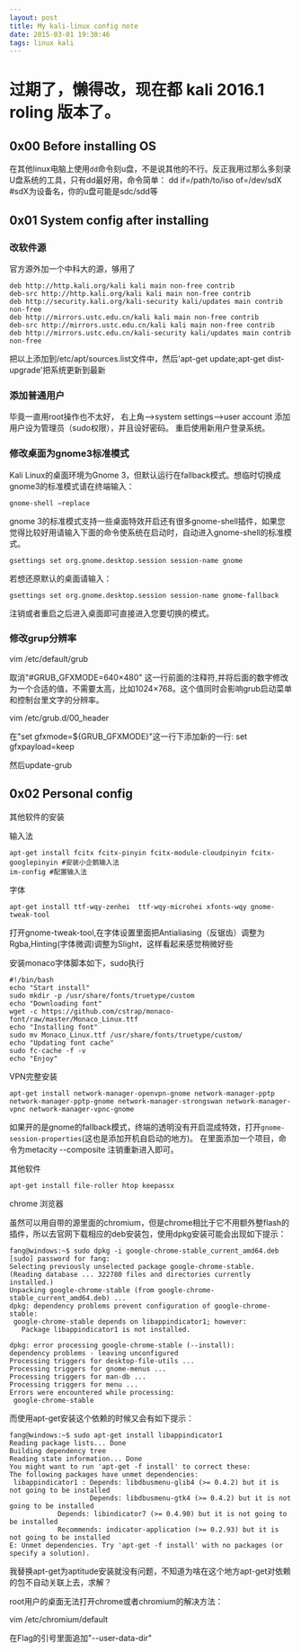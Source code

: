 ```yaml
---
layout: post
title: My kali-linux config note
date: 2015-03-01 19:30:46
tags: linux kali 
---
```


过期了，懒得改，现在都 kali 2016.1 roling 版本了。
===

## 0x00 Before installing OS

在其他linux电脑上使用`dd`命令刻u盘，不是说其他的不行。反正我用过那么多刻录U盘系统的工具，只有dd最好用，命令简单：
	dd if=/path/to/iso of=/dev/sdX #sdX为设备名，你的u盘可能是sdc/sdd等

## 0x01 System config after installing

### 改软件源

官方源外加一个中科大的源，够用了

	deb http://http.kali.org/kali kali main non-free contrib
	deb-src http://http.kali.org/kali kali main non-free contrib
	deb http://security.kali.org/kali-security kali/updates main contrib non-free
	deb http://mirrors.ustc.edu.cn/kali kali main non-free contrib
	deb-src http://mirrors.ustc.edu.cn/kali kali main non-free contrib
	deb http://mirrors.ustc.edu.cn/kali-security kali/updates main contrib non-free

把以上添加到/etc/apt/sources.list文件中，然后'apt-get update;apt-get dist-upgrade'把系统更新到最新

### 添加普通用户

毕竟一直用root操作也不太好，
右上角-->system settings-->user account 
添加用户设为管理员（sudo权限），并且设好密码。
重启使用新用户登录系统。

### 修改桌面为gnome3标准模式

Kali Linux的桌面环境为Gnome 3，但默认运行在fallback模式。想临时切换成gnome3的标准模式请在终端输入：

	gnome-shell –replace

gnome 3的标准模式支持一些桌面特效开启还有很多gnome-shell插件，如果您觉得比较好用请输入下面的命令使系统在启动时，自动进入gnome-shell的标准模式。

	gsettings set org.gnome.desktop.session session-name gnome

若想还原默认的桌面请输入：

	gsettings set org.gnome.desktop.session session-name gnome-fallback

注销或者重启之后进入桌面即可直接进入您要切换的模式。


### 修改grup分辨率

vim /etc/default/grub

取消"#GRUB\_GFXMODE=640×480" 这一行前面的注释符,并将后面的数字修改为一个合适的值，不需要太高，比如1024×768。这个值同时会影响grub启动菜单和控制台里文字的分辨率。

vim   /etc/grub.d/00\_header

在"set gfxmode=${GRUB\_GFXMODE}"这一行下添加新的一行:
set gfxpayload=keep

然后update-grub


## 0x02 Personal config 

其他软件的安装

输入法

	apt-get install fcitx fcitx-pinyin fcitx-module-cloudpinyin fcitx-googlepinyin #安装小企鹅输入法
	im-config #配置输入法

字体

	apt-get install ttf-wqy-zenhei  ttf-wqy-microhei xfonts-wqy gnome-tweak-tool

打开gnome-tweak-tool,在字体设置里面把Antialiasing（反锯齿）调整为Rgba,Hinting(字体微调)调整为Slight，这样看起来感觉稍微好些

安装monaco字体脚本如下，sudo执行

	#!/bin/bash
	echo "Start install"
	sudo mkdir -p /usr/share/fonts/truetype/custom
	echo "Downloading font"
	wget -c https://github.com/cstrap/monaco-font/raw/master/Monaco_Linux.ttf
	echo "Installing font"
	sudo mv Monaco_Linux.ttf /usr/share/fonts/truetype/custom/
	echo "Updating font cache"
	sudo fc-cache -f -v
	echo "Enjoy"

VPN完整安装

	apt-get install network-manager-openvpn-gnome network-manager-pptp network-manager-pptp-gnome network-manager-strongswan network-manager-vpnc network-manager-vpnc-gnome


如果开的是gnome的fallback模式，终端的透明没有开启混成特效，打开`gnome-session-properties`(这也是添加开机自启动的地方)。
在里面添加一个项目，命令为metacity --composite 注销重新进入即可。


其他软件

	apt-get install file-roller htop keepassx

chrome 浏览器

虽然可以用自带的源里面的chromium，但是chrome相比于它不用额外整flash的插件，所以去官网下载相应的deb安装包，使用dpkg安装可能会出现如下提示：
	
	fang@windows:~$ sudo dpkg -i google-chrome-stable_current_amd64.deb 
	[sudo] password for fang: 
	Selecting previously unselected package google-chrome-stable.
	(Reading database ... 322780 files and directories currently installed.)
	Unpacking google-chrome-stable (from google-chrome-stable_current_amd64.deb) ...
	dpkg: dependency problems prevent configuration of google-chrome-stable:
	 google-chrome-stable depends on libappindicator1; however:
	   Package libappindicator1 is not installed.
	
	dpkg: error processing google-chrome-stable (--install):
	dependency problems - leaving unconfigured
	Processing triggers for desktop-file-utils ...
	Processing triggers for gnome-menus ...
	Processing triggers for man-db ...
	Processing triggers for menu ...
	Errors were encountered while processing:
	 google-chrome-stable

而使用apt-get安装这个依赖的时候又会有如下提示：

	fang@windows:~$ sudo apt-get install libappindicator1
	Reading package lists... Done
	Building dependency tree       
	Reading state information... Done
	You might want to run 'apt-get -f install' to correct these:
	The following packages have unmet dependencies:
	 libappindicator1 : Depends: libdbusmenu-glib4 (>= 0.4.2) but it is not going to be installed
	                    Depends: libdbusmenu-gtk4 (>= 0.4.2) but it is not going to be installed
			    Depends: libindicator7 (>= 0.4.90) but it is not going to be installed
			    Recommends: indicator-application (>= 0.2.93) but it is not going to be installed
	E: Unmet dependencies. Try 'apt-get -f install' with no packages (or specify a solution).

我替换apt-get为aptitude安装就没有问题，不知道为啥在这个地方apt-get对依赖的包不自动关联上去，求解？

root用户的桌面无法打开chrome或者chromium的解决方法：

vim /etc/chromium/default

在Flag的引号里面追加"--user-data-dir"
